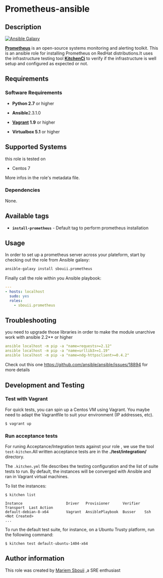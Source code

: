 # Prometheus-ansible
## Description

[![Ansible Galaxy](https://img.shields.io/badge/galaxy-sbouii.prometheus-blue.svg)](https://galaxy.ansible.com/sbouii/prometheus/) 

**[Prometheus](https://prometheus.io/)** is an open-source systems monitoring and alerting toolkit.
This is an ansible role for installing Prometheus on RedHat distributions.It uses the infrastructure testing tool **[KitchenCi](http://kitchen.ci/)** to verify if the infrastructure is well setup and configured as expected or not.

## Requirements

### Software Requirements

- **Python 2.7** or higher

- **Ansible**2.3.1.0 

- **[Vagrant](https://www.vagrantup.com/) 1.9** or higher 

- **Virtualbox 5.1** or higher

## Supported Systems

this role is tested on 
- Centos 7

More infos in the role's metadata file.


### Dependencies

None.

## Available tags

- **`install-prometheus`** -  Default tag to perform prometheus installation

## Usage

In order to set up a prometheus server across your plateform, start by checking out the role from Ansible galaxy:
```bash
ansible-galaxy install sbouii.prometheus
```

Finally call the role within you Ansible playbook:
```yaml
---
- hosts: localhost
  sudo: yes
  roles:
    - sbouii.prometheus
```
## Troubleshooting
you need to upgrade those libraries in order to make the module unarchive work with ansible 2.2** or higher 

```yaml
ansible localhost -m pip -a "name=requests>=2.12" 
ansible localhost -m pip -a "name=urllib3>=1.19" 
ansible localhost -m pip -a "name=ndg-httpsclient>=0.4.2" 

```
Check out this one https://github.com/ansible/ansible/issues/18894 for more details 

## Development and Testing
### Test with Vagrant
For quick tests, you can spin up a Centos VM using Vagrant. You maybe need to adapt the Vagrantfile to suit your environment (IP addresses, etc).

    $ vagrant up

### Run acceptance tests

For runing Acceptance/Integration tests against your role , we use the tool `test-kitchen`.All written acceptance tests are in the **./test/integration/** directory.

The `.kitchen.yml` file describes the testing configuration and the list of suite tests to run. By default, the instances will be converged with Ansible and ran in Vagrant virtual machines.

To list the instances:

    $ kitchen list

    Instance                    Driver   Provisioner      Verifier  Transport  Last Action
    default-debian-8-x64        Vagrant  AnsiblePlaybook  Busser    Ssh        <Not Created>
    ...

To run the default test suite, for instance, on a Ubuntu Trusty platform, run the following command:

    $ kitchen test default-ubuntu-1404-x64

## Author information

This role was created by [Mariem Sbouii](https://www.linkedin.com/in/mariem-sboui-76906711b) ,a SRE enthusiast

